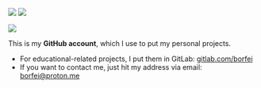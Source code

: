 <p>
    <img src="https://github-readme-stats.vercel.app/api?username=borfei&theme=transparent&custom_title=Statistics&disable_animations=true&hide_border=true&show_icons=true" />
    <img src="https://github-readme-stats.vercel.app/api/top-langs/?username=borfei&layout=compact&custom_title=Languages&theme=transparent&disable_animations=true&hide_border=true&hide_progress=true" />
</p>
<a href="https://wakatime.com/@borfei">
    <img src="https://github-readme-stats.vercel.app/api/wakatime?username=borfei&layout=compact&langs_count=5&custom_title=WakaTime%20Usage&theme=transparent&disable_animations=true&hide_border=true" />
</a>

This is my **GitHub account**, which I use to put my personal projects.

- For educational-related projects, I put them in GitLab: [gitlab.com/borfei](https://gitlab.com/borfei)
- If you want to contact me, just hit my address via email: [borfei@proton.me](mailto:borfei@proton.me)
